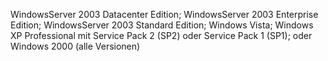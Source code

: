 WindowsServer 2003 Datacenter Edition; WindowsServer 2003 Enterprise Edition; WindowsServer 2003 Standard Edition; Windows Vista; Windows XP Professional mit Service Pack 2 \(SP2\) oder Service Pack 1 \(SP1\); oder Windows 2000 \(alle Versionen\)